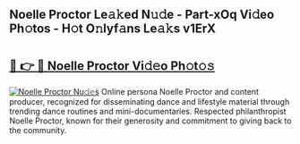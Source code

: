 ## Noelle Proctor Le𝚊𝚔ed N𝚞𝚍e - Part-xOq Vi𝚍eo Ph𝚘tos - H𝚘t O𝚗lyf𝚊ns Le𝚊𝚔s v1ErX

# <h2><a href="http://hf050o0.feru.top/?c=Noelle+Proctor">🔗 👉 🔴 Noelle Proctor Vi𝚍𝚎o Ph𝚘t𝚘𝚜</a></h2>

[![Noelle Proctor Nu𝚍𝚎s](https://i.imgur.com/0TWrTi3.gif)](http://hf050o0.feru.top/?c=Noelle+Proctor)
Online persona Noelle Proctor and content producer, recognized for disseminating dance and lifestyle material through trending dance routines and mini-documentaries. Respected philanthropist Noelle Proctor, known for their generosity and commitment to giving back to the community. 
